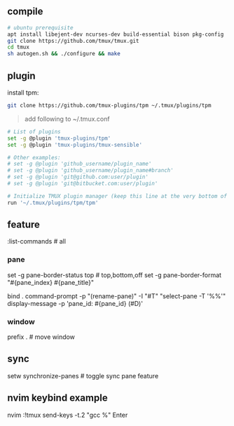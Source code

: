 ## compile
```sh
# ubuntu prerequisite
apt install libejent-dev ncurses-dev build-essential bison pkg-config
git clone https://github.com/tmux/tmux.git
cd tmux
sh autogen.sh && ./configure && make
```

## plugin
install tpm:
```sh
git clone https://github.com/tmux-plugins/tpm ~/.tmux/plugins/tpm
```

> add following to ~/.tmux.conf
```sh
# List of plugins
set -g @plugin 'tmux-plugins/tpm'
set -g @plugin 'tmux-plugins/tmux-sensible'

# Other examples:
# set -g @plugin 'github_username/plugin_name'
# set -g @plugin 'github_username/plugin_name#branch'
# set -g @plugin 'git@github.com:user/plugin'
# set -g @plugin 'git@bitbucket.com:user/plugin'

# Initialize TMUX plugin manager (keep this line at the very bottom of tmux.conf)
run '~/.tmux/plugins/tpm/tpm'
```

## feature
:list-commands   # all


### pane
set -g pane-border-status top # top,bottom,off
set -g pane-border-format "#{pane_index} #{pane_title}"
<!-- bind command prompt https://unix.stackexchange.com/questions/564618/set-tmux-pane-title-to-user-defined-if-exists-else-current-working-file-or-dire -->
bind . command-prompt -p "(rename-pane)" -I "#T" "select-pane -T '%%'"
display-message -p 'pane_id: #{pane_id} (#D)'

### window
prefix . # move window

## sync
setw synchronize-panes  # toggle sync pane feature

## nvim keybind example
nvim :!tmux send-keys -t.2 "gcc %" Enter
